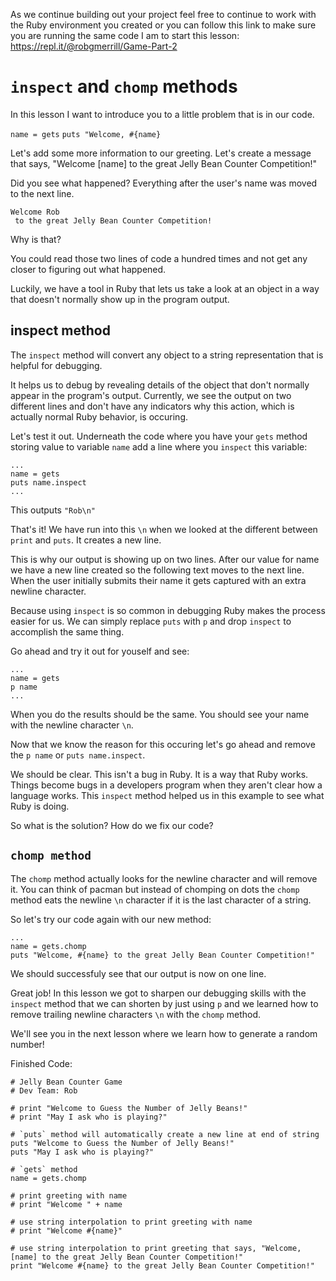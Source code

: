 As we continue building out your project feel free to continue to work with the Ruby environment you created or you can follow this link to make sure you are running the same code I am to start this lesson: https://repl.it/@robgmerrill/Game-Part-2

# `inspect` and `chomp` methods
In this lesson I want to introduce you to a little problem that is in our code. 

`name = gets`
`puts "Welcome, #{name}`

Let's add some more information to our greeting. Let's create a message that says, "Welcome [name] to the great Jelly Bean Counter Competition!"

Did you see what happened? Everything after the user's name was moved to the next line. 

```
Welcome Rob
 to the great Jelly Bean Counter Competition!
```

Why is that?

You could read those two lines of code a hundred times and not get any closer to figuring out what happened. 

Luckily, we have a tool in Ruby that lets us take a look at an object in a way that doesn't normally show up in the program output. 

## inspect method
The `inspect` method will convert any object to a string representation that is helpful for debugging.

It helps us to debug by revealing details of the object that don't normally appear in the program's output. Currently, we see the output on two different lines and don't have any indicators why this action, which is actually normal Ruby behavior, is occuring.

Let's test it out. Underneath the code where you have your `gets` method storing value to variable `name` add a line where you `inspect` this variable:
```
...
name = gets
puts name.inspect
...
```

This outputs `"Rob\n"`

That's it! We have run into this `\n` when we looked at the different between `print` and `puts`. It creates a new line. 

This is why our output is showing up on two lines. After our value for name we have a new line created so the following text moves to the next line. When the user initially submits their name it gets captured with an extra newline character.

Because using `inspect` is so common in debugging Ruby makes the process easier for us. We can simply replace `puts` with `p` and drop `inspect` to accomplish the same thing. 

Go ahead and try it out for youself and see: 
```
...
name = gets
p name
...
```

When you do the results should be the same. You should see your name with the newline character `\n`.

Now that we know the reason for this occuring let's go ahead and remove the `p name` or `puts name.inspect`.

We should be clear. This isn't a bug in Ruby. It is a way that Ruby works. Things become bugs in a developers program when they aren't clear how a language works. This `inspect` method helped us in this example to see what Ruby is doing.

So what is the solution? How do we fix our code?

## `chomp method`
The `chomp` method actually looks for the newline character and will remove it. You can think of pacman but instead of chomping on dots the `chomp` method eats the newline `\n` character if it is the last character of a string.

So let's try our code again with our new method:
```
...
name = gets.chomp
puts "Welcome, #{name} to the great Jelly Bean Counter Competition!"
```

We should successfuly see that our output is now on one line.

Great job! In this lesson we got to sharpen our debugging skills with the `inspect` method that we can shorten by just using `p` and we learned how to remove trailing newline characters `\n` with the `chomp` method.

We'll see you in the next lesson where we learn how to generate a random number!

Finished Code:
```
# Jelly Bean Counter Game
# Dev Team: Rob

# print "Welcome to Guess the Number of Jelly Beans!"
# print "May I ask who is playing?"

# `puts` method will automatically create a new line at end of string
puts "Welcome to Guess the Number of Jelly Beans!"
puts "May I ask who is playing?"

# `gets` method 
name = gets.chomp

# print greeting with name
# print "Welcome " + name

# use string interpolation to print greeting with name 
# print "Welcome #{name}"

# use string interpolation to print greeting that says, "Welcome, [name] to the great Jelly Bean Counter Competition!"
print "Welcome #{name} to the great Jelly Bean Counter Competition!"
```